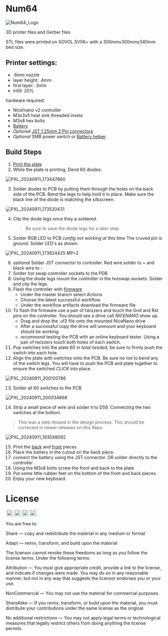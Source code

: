 # Num64
![Num64_Logo](https://github.com/user-attachments/assets/c10de669-2bbc-4003-90f6-a164e7adf4be)

3D printer files and Gerber files

STL files were printed on SOVOL SV06+ with a 300mmx300mmx340mm bed size. 

## Printer settings:
- .6mm nozzle
- layer height: .4mm
- first layer: .3mm
- infill: 20%

hardware required:
- Nice!nano v2 controller
- M3x3x5 heat sink threaded insets
- M3x8 hex bolts
- [Battery](https://a.co/d/9JyL29i)
- *Optional* [JST 1.25mm 2 Pin connectors](https://a.co/d/bhRtTt9)
- *Optional* SMB power switch or [Battery helper](https://www.boardsource.xyz/products/Battery-Helper)

## Build Steps

1. [Print the plate](https://github.com/Glitch860/Num64/blob/main/NUM64_plate.stl)
2. While the plate is printing. Dend 60 diodes:

![PXL_20240911_173447660](https://github.com/user-attachments/assets/980fea1f-aa7f-4726-8849-31ba3a4a1f1c)

3. Solder diodes to PCB by putting them through the holes on the back side of the PCB. Bend the legs to help hold it in place. Make sure the black line of the diode is matching the silkscreen.

![PXL_20240911_173520431](https://github.com/user-attachments/assets/396bf678-e249-4caa-93b7-3801f9708c5f)

4. Clip the diode legs once they a soldered.
   >Be sure to save the diode legs for a later step.
  
5. Solder RGB LED to PCB *config not working at this time* The cruved pin is ground. Solder LED's as shown

![PXL_20240911_173824425 MP~2](https://github.com/user-attachments/assets/23e622ce-597d-48ed-b715-f72add3d1110)
   
6. *optional* Solder JST connector to controller. Red wire solder to + and black wire to - 
7. Solder hot swap controller sockets to the PDB
8. Using the diode legs mount the controller in the hotswap sockets. Solder and clip the legs.
9. Flash the controller with [firmware](https://github.com/Glitch860/zmk-config-num64)
   - Under the master branch select Actions
   - Choose the latest successful workflow
   - Under the workflow artifacts download the firmware file
10. To flash the firmware use a pair of twizzers and touch the Gnd and Rst pins on the controller. You should see a drive call *NICENANO* show up.
    - Drag and drop the .uf2 file onto the mounted NiceNano drive
    - After a successful copy the drive will unmount and your keyboard should be working
    - *recommend* testing the PCB with an online keyboard tester. Using a pair of twizzers touch both holes of each switch.
11. Pop switches into the plate *60 in total needed*, be sure to firmly push the switch into each hole.
12. Align the plate with switches onto the PCB. Be sure no not to bend any of the switch legs. You will have to push the PCB and plate together to ensure the switched *CLICK* into place.

![PXL_20240911_200120786](https://github.com/user-attachments/assets/3972fcc5-d4da-48dd-915a-293151151fb9)
   
13. Solder all 60 switches to the PCB

![PXL_20240911_200334668](https://github.com/user-attachments/assets/af46c8ae-d17c-41e7-b5e1-54b6190abc4f)

14. Strip a small piece of wire and solder it to D59. Connecting the two switches at the bottom.
   >This was a step missed in the design process. This should be corrected in newer releases on this Repo.

![PXL_20240911_193548092](https://github.com/user-attachments/assets/c8f28440-cd71-4596-b944-d5c0aa268091)

15. Print the [back](https://github.com/Glitch860/Num64/blob/main/Num64_Back.stl) and [front](https://github.com/Glitch860/Num64/blob/main/Num64_Front.stl) pieces
16. Place the battery in the cutout on the back piece.
17. connect the battery using the JST connector. OR solder directly to the controller
18. Using the M3x8 bolts screw the front and back to the plate
19. Put some little rubber feet on the bottom of the front and back pieces.
20. Enjoy your new keyboard.

# License

<img style="height:22px!important;margin-left:3px;vertical-align:text-bottom;" src="https://mirrors.creativecommons.org/presskit/icons/cc.svg?ref=chooser-v1"><img style="height:22px!important;margin-left:3px;vertical-align:text-bottom;" src="https://mirrors.creativecommons.org/presskit/icons/by.svg?ref=chooser-v1"><img style="height:22px!important;margin-left:3px;vertical-align:text-bottom;" src="https://mirrors.creativecommons.org/presskit/icons/nc.svg?ref=chooser-v1"><img style="height:22px!important;margin-left:3px;vertical-align:text-bottom;" src="https://mirrors.creativecommons.org/presskit/icons/sa.svg?ref=chooser-v1"></a></p>

You are free to:

Share — copy and redistribute the material in any medium or format

Adapt — remix, transform, and build upon the material

The licensor cannot revoke these freedoms as long as you follow the license terms.
Under the following terms:

Attribution — You must give appropriate credit, provide a link to the license, and indicate if changes were made. You may do so in any reasonable manner, but not in any way that suggests the licensor endorses you or your use.

NonCommercial — You may not use the material for commercial purposes.

ShareAlike — If you remix, transform, or build upon the material, you must distribute your contributions under the same license as the original.

No additional restrictions — You may not apply legal terms or technological measures that legally restrict others from doing anything the license permits.
